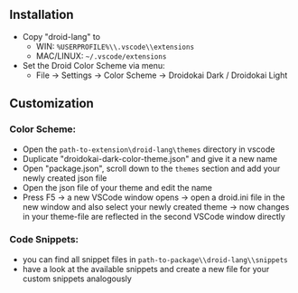 ## Installation

- Copy "droid-lang" to 
	- WIN: `%USERPROFILE%\\.vscode\\extensions`
	- MAC/LINUX: `~/.vscode/extensions`
- Set the Droid Color Scheme via menu:
	- File -> Settings -> Color Scheme -> Droidokai Dark / Droidokai Light

## Customization

### Color Scheme:

- Open the `path-to-extension\droid-lang\themes` directory in vscode
- Duplicate "droidokai-dark-color-theme.json" and give it a new name
- Open "package.json", scroll down to the `themes` section and add your newly created json file
- Open the json file of your theme and edit the name
- Press F5 -> a new VSCode window opens 
	-> open a droid.ini file in the new window and also select your newly created theme
	-> now changes in your theme-file are reflected in the second VSCode window directly

### Code Snippets:

- you can find all snippet files in `path-to-package\\droid-lang\\snippets`
- have a look at the available snippets and create a new file for your custom snippets analogously



